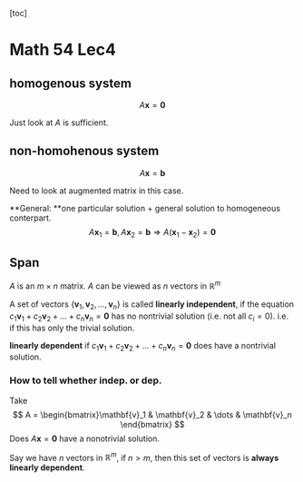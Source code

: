 [toc]

# Math 54 Lec4

## homogenous system

$$
A\mathbf{x} = \mathbf{0}
$$

Just look at $A$ is sufficient.

## non-homohenous system

$$
A\mathbf{x} = \mathbf{b}
$$

Need to look at augmented matrix in this case.

**General: **one particular solution + general solution to homogeneous conterpart.
$$
A\mathbf{x}_1 = \mathbf{b}, A\mathbf{x}_2 = \mathbf{b} \Rightarrow A(\mathbf{x}_1 - \mathbf{x}_2) = \mathbf{0}
$$

## Span

$A$ is an $m \times n$ matrix. $A$ can be viewed as $n$ vectors in $\mathbb{R}^m$

A set of vectors $\{\mathbf{v}_1, \mathbf{v}_2, \dots, \mathbf{v}_n\}$ is called **linearly independent**, if the equation $c_1\mathbf{v}_1 + c_2\mathbf{v}_2 + \dots + c_n\mathbf{v}_n = \mathbf{0}$ has no nontrivial solution (i.e. not all $c_i =  0$). i.e. if this has only the trivial solution.

**linearly dependent** if $c_1\mathbf{v}_1 + c_2\mathbf{v}_2 + \dots + c_n\mathbf{v}_n = \mathbf{0}$ does have a nontrivial solution.

### How to tell whether indep. or dep.

Take 
$$
A = \begin{bmatrix}\mathbf{v}_1 & \mathbf{v}_2 & \dots & \mathbf{v}_n \end{bmatrix}
$$
Does $A\mathbf{x} = \mathbf{0}$ have a nonotrivial solution.

Say we have $n$ vectors in $\mathbb{R}^m$, if $n > m$, then this set of vectors is **always linearly dependent**.

 
